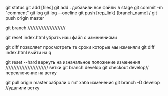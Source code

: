 git status
git add [files]
git add . добавили все файлы в stage
git commit -m "comment"
git log
git log --oneline
git push [rep_link] [branch_name] / git push origin master

git branch
////////////////////////

 git reset index.html убрать наш файл с изменениями

 git diff позволяет просмотреть те сроки которые мы изменяли
  git diff index.html  выйти на q

  git reset --hard вернуть на изначальное положение изменения
  ///////////////////////////
  ветки
  git branch develop
  git checkout develop// переключение на ветку

git pull origin master забрали с гит хаба изменения
git branch -D develop //удалили ветку